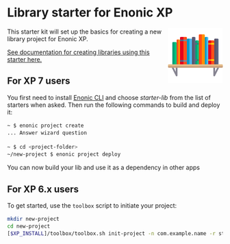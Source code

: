# Library starter for Enonic XP

<img align="right" alt="Starter Lib Logo" width="128" src="./src/main/resources/assets/icon.svg">

This starter kit will set up the basics for creating a new library project for Enonic XP.

[See documentation for creating libraries using this starter here.](https://github.com/enonic/starter-lib/blob/master/docs/index.adoc)


## For XP 7 users

You first need to install [Enonic CLI](https://developer.enonic.com/docs/enonic-cli/) and choose _starter-lib_ from the list of starters when asked. Then run the following commands to build and deploy it:

```bash
~ $ enonic project create
... Answer wizard question

~ $ cd <project-folder>
~/new-project $ enonic project deploy
```

You can now build your lib and use it as a dependency in other apps


## For XP 6.x users

To get started, use the `toolbox` script to initiate your project:

```bash
mkdir new-project
cd new-project
[$XP_INSTALL]/toolbox/toolbox.sh init-project -n com.example.name -r starter-lib
```
